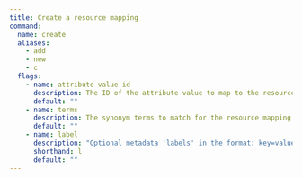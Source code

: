 ```yaml
---
title: Create a resource mapping
command:
  name: create
  aliases:
    - add
    - new
    - c
  flags:
    - name: attribute-value-id
      description: The ID of the attribute value to map to the resource.
      default: ""
    - name: terms
      description: The synonym terms to match for the resource mapping.
      default: ""
    - name: label
      description: "Optional metadata 'labels' in the format: key=value"
      shorthand: l
      default: ""
---
```

